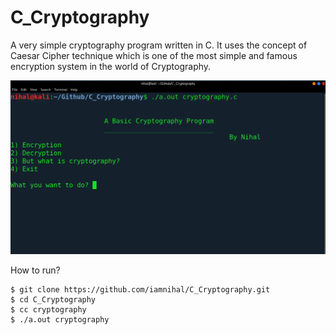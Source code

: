 # C_Cryptography
A very simple cryptography program written in C. It uses the concept of Caesar Cipher technique which is one of the most simple and famous encryption system in the world of Cryptography.

![PIC](Pic.png)

How to run?
```
$ git clone https://github.com/iamnihal/C_Cryptography.git
$ cd C_Cryptography
$ cc cryptography
$ ./a.out cryptography
```
